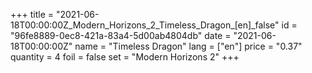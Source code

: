 +++
title = "2021-06-18T00:00:00Z_Modern_Horizons_2_Timeless_Dragon_[en]_false"
id = "96fe8889-0ec8-421a-83a4-5d00ab4804db"
date = "2021-06-18T00:00:00Z"
name = "Timeless Dragon"
lang = ["en"]
price = "0.37"
quantity = 4
foil = false
set = "Modern Horizons 2"
+++
